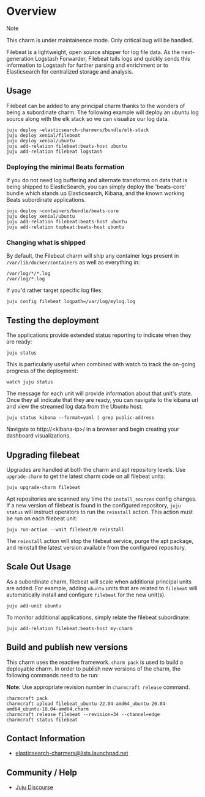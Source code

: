 # Overview

> [!NOTE]
> This charm is under maintainence mode. Only critical bug will be handled.

Filebeat is a lightweight, open source shipper for log file data. As the
next-generation Logstash Forwarder, Filebeat tails logs and quickly sends this
information to Logstash for further parsing and enrichment or to Elasticsearch
for centralized storage and analysis.

## Usage

Filebeat can be added to any principal charm thanks to the wonders of being
a subordinate charm. The following example will deploy an ubuntu log source
along with the elk stack so we can visualize our log data.

    juju deploy ~elasticsearch-charmers/bundle/elk-stack
    juju deploy xenial/filebeat
    juju deploy xenial/ubuntu
    juju add-relation filebeat:beats-host ubuntu
    juju add-relation filebeat logstash

### Deploying the minimal Beats formation

If you do not need log buffering and alternate transforms on data that is
being shipped to ElasticSearch, you can simply deploy the 'beats-core' bundle
which stands up Elasticsearch, Kibana, and the known working Beats
subordinate applications.

    juju deploy ~containers/bundle/beats-core
    juju deploy xenial/ubuntu
    juju add-relation filebeat:beats-host ubuntu
    juju add-relation topbeat:beats-host ubuntu

### Changing what is shipped

By default, the Filebeat charm will ship any container logs present in
`/var/lib/docker/containers` as well as everything in:

    /var/log/*/*.log
    /var/log/*.log

If you'd rather target specific log files:

    juju config filebeat logpath=/var/log/mylog.log

## Testing the deployment

The applications provide extended status reporting to indicate when they are
ready:

    juju status

This is particularly useful when combined with watch to track the on-going
progress of the deployment:

    watch juju status

The message for each unit will provide information about that unit's state.
Once they all indicate that they are ready, you can navigate to the kibana
url and view the streamed log data from the Ubuntu host.

    juju status kibana --format=yaml | grep public-address

Navigate to http://&lt;kibana-ip&gt;/ in a browser and begin creating your
dashboard visualizations.

## Upgrading filebeat

Upgrades are handled at both the charm and apt repository levels. Use
`upgrade-charm` to get the latest charm code on all filebeat units:

    juju upgrade-charm filebeat

Apt repositories are scanned any time the `install_sources` config changes. If
a new version of filebeat is found in the configured repository, `juju status`
will instruct operators to run the `reinstall` action. This action must be
run on each filebeat unit:

    juju run-action --wait filebeat/0 reinstall

The `reinstall` action will stop the filebeat service, purge the apt package,
and reinstall the latest version available from the configured repository.

## Scale Out Usage

As a subordinate charm, filebeat will scale when additional principal units are
added. For example, adding `ubuntu` units that are related to `filebeat` will
automatically install and configure `filebeat` for the new unit(s).

    juju add-unit ubuntu

To monitor additional applications, simply relate the filebeat subordinate:

    juju add-relation filebeat:beats-host my-charm

## Build and publish new versions

This charm uses the reactive framework. `charm pack` is used to build a
deployable charm. In order to publish new versions of the charm, the following
commands need to be run:

**Note:** Use appropriate revision number in `charmcraft release` command.

```
charmcraft pack
charmcraft upload filebeat_ubuntu-22.04-amd64_ubuntu-20.04-amd64_ubuntu-18.04-amd64.charm
charmcraft release filebeat --revision=34 --channel=edge
charmcraft status filebeat
```

## Contact Information

- <elasticsearch-charmers@lists.launchpad.net>

## Community / Help

- [Juju Discourse](https://discourse.jujucharms.com/)

